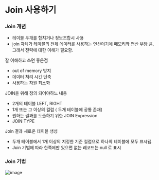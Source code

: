 # Join 사용하기

### Join 개념
- 테이블 두개를 합치거나 정보조합시 사용
- join 자체가 테이블의 전체 데이터를 사용하는 연산이기에 메모리와 연산 부담 큼. 그래서 전략에 대한 이해가 필요함.

잘 이해하고 쓰면 좋은점
- out of memory 방지
- 데이터 처리 시간 단축
- 사용하는 자원 최소화

JOIN을 위해 정의 되어야하느 내용

- 2개의 테이블 LEFT, RIGHT
- 1개 또는 그 이상의 컬럼 ( 두개 테이블에 공통 존재)
- 원하는 결과를 도출하기 위한 JOIN Expression
- JOIN TYPE

Join 결과 새로운 테이블 생성

- 두개 테이블에서 1개 이상의 지정한 기준 컬럼으로 하나의 테이블에 모두 표시됌.
- Join 기법에 따라 한쪽에만 있으면 없는 레코드는 null 로 표시

### Join 기법
![image](https://user-images.githubusercontent.com/48428850/187322217-e6c79ac5-34a8-4a9e-9065-b0fd2da016df.png)
